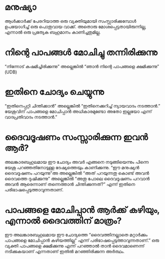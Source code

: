# മനുഷ്യാ
ആൾക്കാർക്ക് പേരറിയാത്ത ഒരു വ്യക്തിയുമായി സംസ്സാരിക്കുമ്പോൾ ഉപയോഗിച്ച് ഒരു പൊതുവായ വാക്ക്. അതൊരു മോശപ്പെട്ടതായിരുന്നില്ല, എന്നാൽ ഒരു പ്രത്യേക ബഹുമാനം കാണിച്ചതുമില്ല.  
# നിന്റെ പാപങ്ങൾ മോചിച്ചു തന്നിരിക്കുന്നു
“നിന്നോട് കഷമിച്ചിരിക്കുന്നു” അല്ലെങ്കിൽ “ഞാൻ നിന്റെ പാപങ്ങളെ ക്ഷമിക്കുന്നു” (UDB)
# ഇതിനെ ചോദ്യം ചെയ്യുന്നു
“ഇതിനെപ്പറ്റി ചിന്തിക്കാൻ” അല്ലെങ്കിൽ “ഇതിനെക്കുറിച്ച് ന്യായവാദം നടത്താൻ.” യേശുവിന് പാപങ്ങളെ മോചിപ്പാൻ അധികാരമുണ്ടോ അതോ ഇല്ലയോ എന്ന് വാദപ്രതിവാദം നടത്താൻ.” 
# ദൈവദൂഷണം സംസ്സാരിക്കുന്ന ഇവൻ ആർ?
അലങ്കാരബഹുലമായ ഈ ചോദ്യം അവർ എങ്ങനെ നടുങ്ങിയെന്നും പിന്നെ യേശു പറഞ്ഞതിനോടുള്ള ദേഷ്യത്തെയും കാണിക്കുന്നു. “ഈ മനുഷ്യൻ ദൈവദൂഷണം പറയുന്നു”അ അല്ലെങ്കിൽ “അത് പറയുന്നതു കൊണ്ട് അവൻ ദൈവത്തെ ദുഷിക്കുന്നു” അല്ലെങ്കിൽ “അതു പോലെ ദൈവദൂഷണം പറവാൻ അവൻ ആരെന്നാണ് തന്നെത്താൻ ചിന്തിക്കുന്നത്?” എന്ന് ഇതിനെ പരിഭാഷപ്പെടുത്താവുന്നതാണ്.
# പാപങ്ങളെ മോചിപ്പാൻ ആർക്ക് കഴിയും, എന്നാൽ ദൈവത്തിന് മാത്രം?
ഈ അലങ്കാരബഹുലമായ ഈ ചോദ്യത്തെ “ദൈവത്തിനല്ലാതെ മറ്റാർക്കും പാപങ്ങളെ മോചിപ്പാൻ കഴിയത്തില്ല” എന്ന് പരിഭാഷപ്പെടുത്താവുന്നതാണ്.” ഒരു വ്യക്തി പാപങ്ങളെ ക്ഷമിക്കുന്നു എന്ന് പറഞ്ഞാൽ താൻ ദൈവമാണെന്ന് നടിക്കുകയാണ് എന്നതാണ് ഇതിൽ മറഞ്ഞിരിക്കുന്ന അർത്ഥം.
